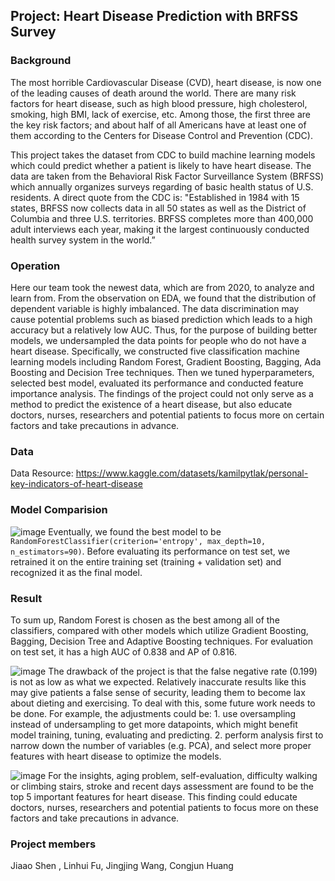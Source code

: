## Project: Heart Disease Prediction with BRFSS Survey

### Background
The most horrible Cardiovascular Disease (CVD), heart disease, is now one of the leading causes of death around the world. There are many risk factors for heart disease, such as high blood pressure, high cholesterol, smoking, high BMI, lack of exercise, etc. Among those, the first three are the key risk factors; and about half of all Americans have at least one of them according to the Centers for Disease Control and Prevention (CDC).

This project takes the dataset from CDC to build machine learning models which could predict whether a patient is likely to have heart disease. The data are taken from the Behavioral Risk Factor Surveillance System (BRFSS) which annually organizes surveys regarding of basic health status of U.S. residents. A direct quote from the CDC is: "Established in 1984 with 15 states, BRFSS now collects data in all 50 states as well as the District of Columbia and three U.S. territories. BRFSS completes more than 400,000 adult interviews each year, making it the largest continuously conducted health survey system in the world.”

### Operation
Here our team took the newest data, which are from 2020, to analyze and learn from. From the observation on EDA, we found that the distribution of dependent variable is highly imbalanced. The data discrimination may cause potential problems such as biased prediction which leads to a high accuracy but a relatively low AUC. Thus, for the purpose of building better models, we undersampled the data points for people who do not have a heart disease. Specifically, we constructed five classification machine learning models including Random Forest, Gradient Boosting, Bagging, Ada Boosting and Decision Tree techniques. Then we tuned hyperparameters, selected best model, evaluated its performance and conducted feature importance analysis. The findings of the project could not only serve as a method to predict the existence of a heart disease, but also educate doctors, nurses, researchers and potential patients to focus more on certain factors and take precautions in advance.

### Data
Data Resource: https://www.kaggle.com/datasets/kamilpytlak/personal-key-indicators-of-heart-disease

### Model Comparision
![image](https://user-images.githubusercontent.com/87988673/166567781-4b3460f4-627e-4918-86e1-e7f9b3ba88e6.png)
Eventually, we found the best model to be `RandomForestClassifier(criterion='entropy', max_depth=10, n_estimators=90)`. Before evaluating its performance on test set, we retrained it on the entire training set (training + validation set) and recognized it as the final model.

### Result
To sum up, Random Forest is chosen as the best among all of the classifiers, compared with other models which utilize Gradient Boosting, Bagging, Decision Tree and Adaptive Boosting techniques. For evaluation on test set, it has a high AUC of 0.838 and AP of 0.816.

![image](https://user-images.githubusercontent.com/87988673/166568147-08fd5187-377a-4a75-9ab8-28d3eb5f8e57.png)
The drawback of the project is that the false negative rate (0.199) is not as low as what we expected. Relatively inaccurate results like this may give patients a false sense of security, leading them to become lax about dieting and exercising. To deal with this, some future work needs to be done. For example, the adjustments could be: 1. use oversampling instead of undersampling to get more datapoints, which might benefit model training, tuning, evaluating and predicting. 2. perform analysis first to narrow down the number of variables (e.g. PCA), and select more proper features with heart disease to optimize the models.

![image](https://user-images.githubusercontent.com/87988673/166568209-90403e4b-2fec-48af-8e65-9ecd50ecd079.png)
For the insights, aging problem, self-evaluation, difficulty walking or climbing stairs, stroke and recent days assessment are found to be the top 5 important features for heart disease. This finding could educate doctors, nurses, researchers and potential patients to focus more on these factors and take precautions in advance.


### Project members
Jiaao Shen , 
Linhui Fu, 
Jingjing Wang, 
Congjun Huang
